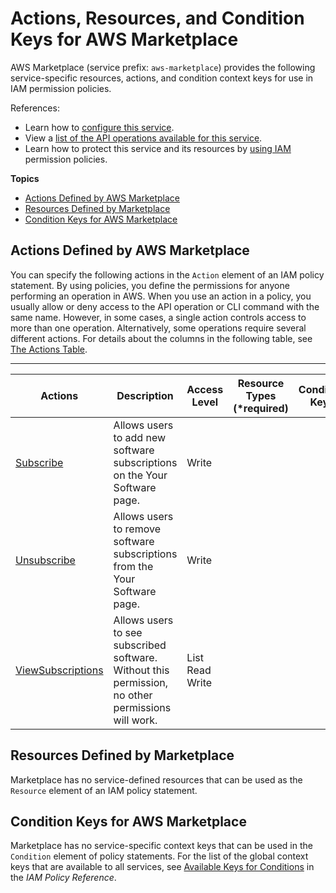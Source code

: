 # Actions, Resources, and Condition Keys for AWS Marketplace<a name="list_awsmarketplace"></a>

AWS Marketplace \(service prefix: `aws-marketplace`\) provides the following service\-specific resources, actions, and condition context keys for use in IAM permission policies\.

References:
+ Learn how to [configure this service](http://docs.aws.amazon.com/marketplace/latest/controlling-access/)\.
+ View a [list of the API operations available for this service](http://docs.aws.amazon.com/marketplace/latest/controlling-access/)\.
+ Learn how to protect this service and its resources by [using IAM](http://docs.aws.amazon.com/marketplace/latest/controlling-access/ControllingAccessToAWSMarketplaceSubscriptions.html) permission policies\.

**Topics**
+ [Actions Defined by AWS Marketplace](#awsmarketplace-actions-as-permissions)
+ [Resources Defined by Marketplace](#awsmarketplace-resources-for-iam-policies)
+ [Condition Keys for AWS Marketplace](#awsmarketplace-policy-keys)

## Actions Defined by AWS Marketplace<a name="awsmarketplace-actions-as-permissions"></a>

You can specify the following actions in the `Action` element of an IAM policy statement\. By using policies, you define the permissions for anyone performing an operation in AWS\. When you use an action in a policy, you usually allow or deny access to the API operation or CLI command with the same name\. However, in some cases, a single action controls access to more than one operation\. Alternatively, some operations require several different actions\. For details about the columns in the following table, see [The Actions Table](reference_policies_actions-resources-contextkeys.md#actions_table)\.


****  

| Actions | Description | Access Level | Resource Types \(\*required\) | Condition Keys | Dependent Actions | 
| --- | --- | --- | --- | --- | --- | 
| [Subscribe](http://docs.aws.amazon.com/marketplace/latest/controlling-access/ControllingAccessToAWSMarketplaceSubscriptions.html#SummaryOfAWSMarketplaceSubscriptionsPermissions) | Allows users to add new software subscriptions on the Your Software page\. | Write  |  |  |  | 
| [Unsubscribe](http://docs.aws.amazon.com/marketplace/latest/controlling-access/ControllingAccessToAWSMarketplaceSubscriptions.html#SummaryOfAWSMarketplaceSubscriptionsPermissions) | Allows users to remove software subscriptions from the Your Software page\. | Write  |  |  |  | 
| [ViewSubscriptions](http://docs.aws.amazon.com/marketplace/latest/controlling-access/ControllingAccessToAWSMarketplaceSubscriptions.html#SummaryOfAWSMarketplaceSubscriptionsPermissions) | Allows users to see subscribed software\. Without this permission, no other permissions will work\. | List Read Write  |  |  |  | 

## Resources Defined by Marketplace<a name="awsmarketplace-resources-for-iam-policies"></a>

Marketplace has no service\-defined resources that can be used as the `Resource` element of an IAM policy statement\.

## Condition Keys for AWS Marketplace<a name="awsmarketplace-policy-keys"></a>

Marketplace has no service\-specific context keys that can be used in the `Condition` element of policy statements\. For the list of the global context keys that are available to all services, see [Available Keys for Conditions](http://docs.aws.amazon.com/IAM/latest/UserGuide/reference_policies_condition-keys.html#AvailableKeys) in the *IAM Policy Reference*\.